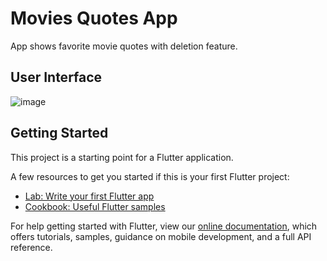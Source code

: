 # Movies Quotes App
App shows favorite movie quotes with deletion feature.

## User Interface
![image](https://user-images.githubusercontent.com/49908163/155935831-8b8cb4b8-1e8c-4804-bbaa-892b02aa8a49.png)


## Getting Started

This project is a starting point for a Flutter application.

A few resources to get you started if this is your first Flutter project:

- [Lab: Write your first Flutter app](https://flutter.dev/docs/get-started/codelab)
- [Cookbook: Useful Flutter samples](https://flutter.dev/docs/cookbook)

For help getting started with Flutter, view our
[online documentation](https://flutter.dev/docs), which offers tutorials,
samples, guidance on mobile development, and a full API reference.

